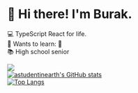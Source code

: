 # 🌠 Hi there! I'm Burak.  
💻 TypeScript React for life.  
🤖 Wants to learn: 🦀  
📚 High school senior  

[![](https://img.shields.io/badge/-Follow%20me%20on%20twitter-blue?style=for-the-badge&logo=twitter&logoColor=white)](https://twitter.com/codingwithburak)  
[![astudentinearth's GitHub stats](https://github-readme-stats.vercel.app/api?username=astudentinearth&show_icons=true&theme=tokyonight)](https://github.com/anuraghazra/github-readme-stats)  
[![Top Langs](https://github-readme-stats.vercel.app/api/top-langs/?username=astudentinearth&layout=compact&theme=tokyonight)](https://github.com/anuraghazra/github-readme-stats)

